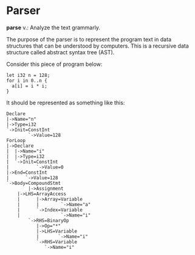 # Parser

**parse** v.: Analyze the text grammarly.

The purpose of the parser is to represent the program text
in data structures that can be understood by computers.
This is a recursive data structure called abstract syntax tree (AST).


Consider this piece of program below:

````
let i32 n = 128;
for i in 0..n {
  a[i] = i * i;
}
````

It should be represented as something like this:

````
Declare
|->Name="n"
|->Type=i32
`->Init=ConstInt
        `->Value=128
ForLoop
|->Declare
|  |->Name="i"
|  |->Type=i32
|  `->Init=ConstInt
|          `->Value=0
|->End=ConstInt
|      `->Value=128
`->Body=CompoundStmt
        |->Assignment
	|->LHS=ArrayAccess
	|      |->Array=Variable
	|      |        `->Name="a"
	|      `->Index=Variable
	|               `->Name="i"
        `->RHS=BinaryOp
	       |->Op="*"
	       |->LHS=Variable
	       |       `->Name="i"
	       `->RHS=Variable
		      `->Name="i"
````
